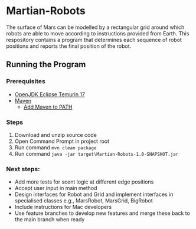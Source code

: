 # Martian-Robots
The surface of Mars can be modelled by a rectangular grid around which robots are able to move according to instructions provided from Earth. This respository contains a program that determines each sequence of robot positions and reports the final position of the robot.

## Running the Program
### Prerequisites
* [OpenJDK Eclipse Temurin 17](https://adoptium.net/?variant=openjdk17&jvmVariant=hotspot)
* [Maven](https://maven.apache.org/download.cgi)
  * [Add Maven to PATH](https://stackoverflow.com/questions/45119595/how-to-add-maven-to-the-path-variable)

### Steps

1. Download and unzip source code
2. Open Command Prompt in project root
3. Run command `mvn clean package`
4. Run command `java -jar target\Martian-Robots-1.0-SNAPSHOT.jar`


### Next steps:
- Add more tests for scent logic at different edge positions
- Accept user input in main method
- Design interfaces for Robot and Grid and implement interfaces in specialised classes e.g., MarsRobot, MarsGrid, BigRobot
- Include instructions for Mac developers
- Use feature branches to develop new features and merge these back to the main branch when ready
